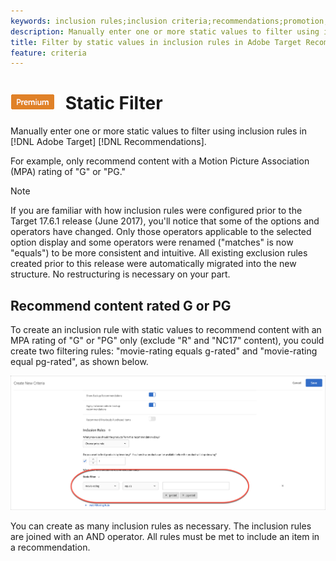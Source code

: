 ```yaml
---
keywords: inclusion rules;inclusion criteria;recommendations;promotion;promotions;dynamic filtering;static;static filter
description: Manually enter one or more static values to filter using inclusion rules in Adobe Target Recommendations.
title: Filter by static values in inclusion rules in Adobe Target Recommendations
feature: criteria
---
```


# ![PREMIUM](/help/assets/premium.png) Static Filter

Manually enter one or more static values to filter using inclusion rules in [!DNL Adobe Target] [!DNL Recommendations].

For example, only recommend content with a Motion Picture Association (MPA) rating of "G" or "PG."

>[!NOTE]
>
>If you are familiar with how inclusion rules were configured prior to the Target 17.6.1 release (June 2017), you'll notice that some of the options and operators have changed. Only those operators applicable to the selected option display and some operators were renamed ("matches" is now "equals") to be more consistent and intuitive. All existing exclusion rules created prior to this release were automatically migrated into the new structure. No restructuring is necessary on your part.

## Recommend content rated G or PG

To create an inclusion rule with static values to recommend content with an MPA rating of "G" or "PG" only (exclude "R" and "NC17" content), you could create two filtering rules: "movie-rating equals g-rated" and "movie-rating equal pg-rated", as shown below.

![movie-rating example](/help/c-recommendations/c-algorithms/assets/movies.png)

You can create as many inclusion rules as necessary. The inclusion rules are joined with an AND operator. All rules must be met to include an item in a recommendation.